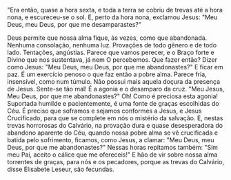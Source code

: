 "Era então, quase a hora sexta, e toda a terra se cobriu de trevas até a hora nona, e escureceu-se o sol. E, perto da hora nona, exclamou Jesus: "Meu Deus, meu Deus, por que me desamparastes?"

Deus permite que nossa alma fique, às vezes, como que abandonada. Nenhuma consolação, nenhuma luz. Provações de todo gênero e de todo lado. Tentações, angústias. Parece que vamos perecer, e o Braço forte e Divino que nos sustentava, já nem O percebemos. Que fazer então? Dizer como Jesus: "Meu Deus, meu Deus, por que me abandonastes?" E ficar em paz. É um exercício penoso o que faz então a pobre alma. Parece fria, insensível, como num túmulo. Não possui mais aquela doçura da presença de Jesus. Sente-se tão mal! É a agonia e o desamparo da cruz. "Meu Jesus, Meu Deus, por que me abandonastes?" Oh! Como é preciosa esta agonia! Suportada humilde e pacientemente, é uma fonte de graças escolhidas do Céu. É preciso que soframos e sejamos conformes a Jesus, e Jesus Crucificado, para que se complete em nós o mistério da salvação. E, nestas trevas horrorosas do Calvário, na provação dura e quase desesperadora do abandono aparente do Céu, quando nossa pobre alma se vê crucificada e batida pelo sofrimento, ficamos, como Jesus, a clamar: "Meu Deus, meu Deus, por que me abandonastes?" Nessas horas repitamos também: "Sim meu Pai, aceito o cálice que me ofereceis!" E hão de vir sobre nossa alma torrentes de graças, para nós e os pecadores, porque as trevas do Calvário, disse Elisabete Leseur, são fecundas.